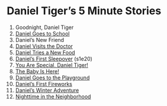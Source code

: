
Daniel Tiger’s 5 Minute Stories
===============================

1. Goodnight, Daniel Tiger
2. [Daniel Goes to School](https://www.amazon.com/gp/video/detail/B009C47S3M/ref=stream_prime_hd_ep?autoplay=1&t=0)
3. Daniel’s New Friend
4. [Daniel Visits the Doctor](https://www.amazon.com/gp/video/detail/B009C47S3M/ref=stream_prime_hd_ep?autoplay=1&t=784)
5. [Daniel Tries a New Food](https://www.amazon.com/gp/video/detail/B00BI0OBXS/ref=stream_prime_hd_ep?autoplay=1&t=834)
6. [Daniel’s First Sleepover](https://www.amazon.com/gp/video/detail/B00BOLFITW/ref=stream_prime_hd_ep?autoplay=1&t=0) (s1e20)
7. [You Are Special, Daniel Tiger!](https://www.amazon.com/gp/video/detail/B079QCTYVR)
8. [The Baby Is Here!](https://www.amazon.com/gp/video/detail/B00MEYECFE/ref=stream_3p_hd_ep?autoplay=1&t=0)
9. [Daniel Goes to the Playground](https://www.amazon.com/gp/video/detail/B00MEYE1C8/ref=stream_3p_hd_ep?autoplay=1&t=780)
10. [Daniel’s First Fireworks](https://www.amazon.com/gp/video/detail/B01HU5CL7M/ref=stream_3p_hd_ep?autoplay=1&t=780)
11. [Daniel’s Winter Adventure](https://www.amazon.com/gp/video/detail/B00R4VELBC/ref=stream_3p_hd_ep?autoplay=1&t=0)
12. [Nighttime in the Neighborhood](https://www.amazon.com/gp/video/detail/B015301POG/ref=stream_3p_hd_ep?autoplay=1&t=1460)
